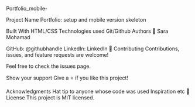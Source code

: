 Portfolio_mobile-


Project Name
Portfolio: setup and mobile version skeleton

Built With
HTML/CSS
Technologies used Git/Github
Authors
👤 Sara Mohamad

GitHub: @githubhandle
LinkedIn: LinkedIn
🤝 Contributing
Contributions, issues, and feature requests are welcome!

Feel free to check the issues page.

Show your support
Give a ⭐️ if you like this project!

Acknowledgments
Hat tip to anyone whose code was used
Inspiration
etc
📝 License
This project is MIT licensed.